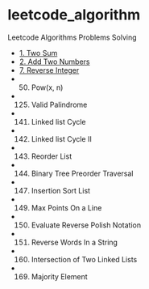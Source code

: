 # leetcode_algorithm
Leetcode Algorithms Problems Solving

- [1. Two Sum](content/01.md)
- [2. Add Two Numbers](content/02.md)
- [7. Reverse Integer](content/07.md)
- 50. Pow(x, n)
- 125. Valid Palindrome
- 141. Linked list Cycle
- 142. Linked list Cycle II
- 143. Reorder List
- 144. Binary Tree Preorder Traversal
- 147. Insertion Sort List
- 149. Max Points On a Line
- 150. Evaluate Reverse Polish Notation
- 151. Reverse Words In a String
- 160. Intersection of Two Linked Lists
- 169. Majority Element
